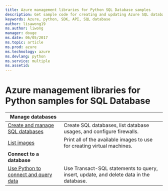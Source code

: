 ```yaml
---
title: Azure management libraries for Python SQL Database samples
description: Get sample code for creating and updating Azure SQL databases using the Azure Management libraries for Python
keywords: Azure, python, SDK, API, SQL database
author: lisawong19
ms.author: liwong   
manager: douge
ms.date: 06/05/2017
ms.topic: article
ms.prod: azure
ms.technology: azure
ms.devlang: python
ms.service: multiple
ms.assetid: 
---
```



# Azure management libraries for Python samples for SQL Database

| **Manage databases** ||
|---|---|
| [Create and manage SQL databases][1] | Create SQL databases, list database usages, and configure firewalls.  | 
| [List images][2] | Print all of the available images to use for creating virtual machines.| 
| **Connect to a database** ||
| [Use Python to connect and query data][3] | Use Transact-SQL statements to query, insert, update, and delete data in the database. | 

[1]: https://github.com/Azure-Samples/sql-database-python-manage
[2]: python-sdk-azure-samples-list-images.md
[3]: https://docs.microsoft.com/azure/sql-database/sql-database-connect-query-python